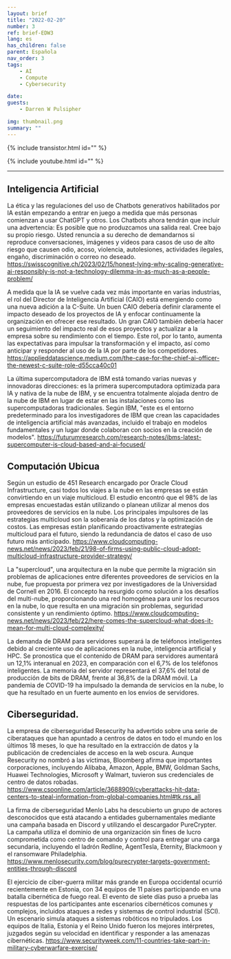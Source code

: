 ```yaml
---
layout: brief
title: "2022-02-20"
number: 3
ref: brief-EDW3
lang: es
has_children: false
parent: Española
nav_order: 3
tags:
    - AI
    - Compute
    - Cybersecurity

date: 
guests:
    - Darren W Pulsipher

img: thumbnail.png
summary: ""
---
```


{% include transistor.html id="" %}

{% include youtube.html id="" %}

---

## Inteligencia Artificial

La ética y las regulaciones del uso de Chatbots generativos habilitados por IA están empezando a entrar en juego a medida que más personas comienzan a usar ChatGPT y otros. Los Chatbots ahora tendrán que incluir una advertencia: Es posible que no produzcamos una salida real. Cree bajo su propio riesgo. Usted renuncia a su derecho de demandarnos si reproduce conversaciones, imágenes y videos para casos de uso de alto riesgo que causen odio, acoso, violencia, autolesiones, actividades ilegales, engaño, discriminación o correo no deseado.
https://swisscognitive.ch/2023/02/15/honest-lying-why-scaling-generative-ai-responsibly-is-not-a-technology-dilemma-in-as-much-as-a-people-problem/

A medida que la IA se vuelve cada vez más importante en varias industrias, el rol del Director de Inteligencia Artificial (CAIO) está emergiendo como una nueva adición a la C-Suite. Un buen CAIO debería definir claramente el impacto deseado de los proyectos de IA y enfocar continuamente la organización en ofrecer ese resultado. Un gran CAIO también debería hacer un seguimiento del impacto real de esos proyectos y actualizar a la empresa sobre su rendimiento con el tiempo. Este rol, por lo tanto, aumenta las expectativas para impulsar la transformación y el impacto, así como anticipar y responder al uso de la IA por parte de los competidores.
https://applieddatascience.medium.com/the-case-for-the-chief-ai-officer-the-newest-c-suite-role-d55cca40c01

La última supercomputadora de IBM está tomando varias nuevas y innovadoras direcciones: es la primera supercomputadora optimizada para IA y nativa de la nube de IBM, y se encuentra totalmente alojada dentro de la nube de IBM en lugar de estar en las instalaciones como las supercomputadoras tradicionales. Según IBM, "este es el entorno predeterminado para los investigadores de IBM que crean las capacidades de inteligencia artificial más avanzadas, incluido el trabajo en modelos fundamentales y un lugar donde colaboran con socios en la creación de modelos".
https://futurumresearch.com/research-notes/ibms-latest-supercomputer-is-cloud-based-and-ai-focused/

## Computación Ubicua

Según un estudio de 451 Research encargado por Oracle Cloud Infrastructure, casi todos los viajes a la nube en las empresas se están convirtiendo en un viaje multicloud. El estudio encontró que el 98% de las empresas encuestadas están utilizando o planean utilizar al menos dos proveedores de servicios en la nube. Los principales impulsores de las estrategias multicloud son la soberanía de los datos y la optimización de costos. Las empresas están planificando proactivamente estrategias multicloud para el futuro, siendo la redundancia de datos el caso de uso futuro más anticipado.
https://www.cloudcomputing-news.net/news/2023/feb/21/98-of-firms-using-public-cloud-adopt-multicloud-infrastructure-provider-strategy/

La "supercloud", una arquitectura en la nube que permite la migración sin problemas de aplicaciones entre diferentes proveedores de servicios en la nube, fue propuesta por primera vez por investigadores de la Universidad de Cornell en 2016. El concepto ha resurgido como solución a los desafíos del multi-nube, proporcionando una red homogénea para unir los recursos en la nube, lo que resulta en una migración sin problemas, seguridad consistente y un rendimiento óptimo.
https://www.cloudcomputing-news.net/news/2023/feb/22/here-comes-the-supercloud-what-does-it-mean-for-multi-cloud-complexity/

La demanda de DRAM para servidores superará la de teléfonos inteligentes debido al creciente uso de aplicaciones en la nube, inteligencia artificial y HPC. Se pronostica que el contenido de DRAM para servidores aumentará un 12,1% interanual en 2023, en comparación con el 6,7% de los teléfonos inteligentes. La memoria del servidor representará el 37,6% del total de producción de bits de DRAM, frente al 36,8% de la DRAM móvil. La pandemia de COVID-19 ha impulsado la demanda de servicios en la nube, lo que ha resultado en un fuerte aumento en los envíos de servidores.

## Ciberseguridad.

La empresa de ciberseguridad Resecurity ha advertido sobre una serie de ciberataques que han apuntado a centros de datos en todo el mundo en los últimos 18 meses, lo que ha resultado en la extracción de datos y la publicación de credenciales de acceso en la web oscura. Aunque Resecurity no nombró a las víctimas, Bloomberg afirma que importantes corporaciones, incluyendo Alibaba, Amazon, Apple, BMW, Goldman Sachs, Huawei Technologies, Microsoft y Walmart, tuvieron sus credenciales de centro de datos robadas.
https://www.csoonline.com/article/3688909/cyberattacks-hit-data-centers-to-steal-information-from-global-companies.html#tk.rss_all

La firma de ciberseguridad Menlo Labs ha descubierto un grupo de actores desconocidos que está atacando a entidades gubernamentales mediante una campaña basada en Discord y utilizando el descargador PureCrypter. La campaña utiliza el dominio de una organización sin fines de lucro comprometida como centro de comando y control para entregar una carga secundaria, incluyendo el ladrón Redline, AgentTesla, Eternity, Blackmoon y el ransomware Philadelphia.
https://www.menlosecurity.com/blog/purecrypter-targets-government-entities-through-discord

El ejercicio de ciber-guerra militar más grande en Europa occidental ocurrió recientemente en Estonia, con 34 equipos de 11 países participando en una batalla cibernética de fuego real. El evento de siete días puso a prueba las respuestas de los participantes ante escenarios cibernéticos comunes y complejos, incluidos ataques a redes y sistemas de control industrial (SCI). Un escenario simula ataques a sistemas robóticos no tripulados. Los equipos de Italia, Estonia y el Reino Unido fueron los mejores intérpretes, juzgados según su velocidad en identificar y responder a las amenazas cibernéticas.
https://www.securityweek.com/11-countries-take-part-in-military-cyberwarfare-exercise/


